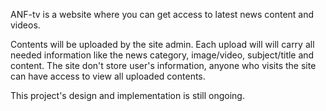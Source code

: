 ANF-tv is a website where you can get access to latest news content and videos. 

Contents will be uploaded by the site admin. Each upload will will carry all needed information like the news category, image/video, subject/title and content.
The site don't store user's information, anyone who visits the site can have access to view all uploaded contents.

This project's design and implementation is still ongoing.